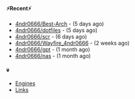 #### ⚡Recent⚡

- [4ndr0666/Best-Arch](https://github.com/4ndr0666/Best-Arch) - (5 days ago)
- [4ndr0666/dotfiles](https://github.com/4ndr0666/dotfiles) - (5 days ago)
- [4ndr0666/scr](https://github.com/4ndr0666/scr) - (6 days ago)
- [4ndr0666/Wayfire_4ndr0666](https://github.com/4ndr0666/Wayfire_4ndr0666) - (2 weeks ago)
- [4ndr0666/gpt](https://github.com/4ndr0666/gpt) - (1 month ago)
- [4ndr0666/nas](https://github.com/4ndr0666/nas) - (1 month ago)

#### 💀
- [Engines](https://github.com/hoothin/SearchJumper/discussions/73)
- [Links](https://github.com/4ndr0666/Links/blob/main/README.md)

